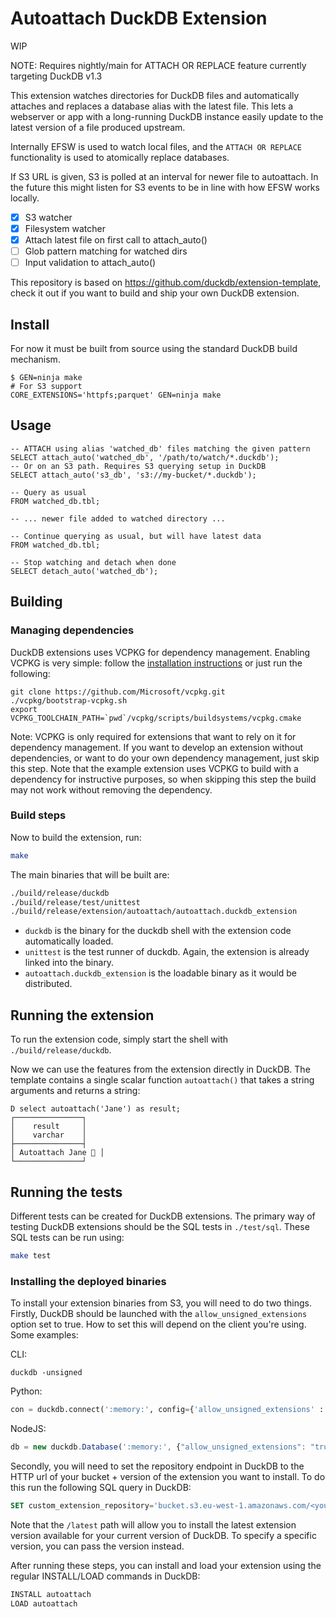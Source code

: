 # Autoattach DuckDB Extension

WIP

NOTE: Requires nightly/main for ATTACH OR REPLACE feature currently targeting DuckDB v1.3

This extension watches directories for DuckDB files and automatically attaches and replaces a database alias with the latest file. This lets a webserver or app with a long-running DuckDB instance easily update to the latest version of a file produced upstream.

Internally EFSW is used to watch local files, and the `ATTACH OR REPLACE` functionality is used to atomically replace databases.

If S3 URL is given, S3 is polled at an interval for newer file to autoattach. In the future this might listen for S3 events to be in line with how EFSW works locally.

- [X] S3 watcher
- [X] Filesystem watcher
- [X] Attach latest file on first call to attach_auto()
- [ ] Glob pattern matching for watched dirs
- [ ] Input validation to attach_auto()

This repository is based on https://github.com/duckdb/extension-template, check it out if you want to build and ship your own DuckDB extension.

## Install

For now it must be built from source using the standard DuckDB build mechanism.

```
$ GEN=ninja make
# For S3 support
CORE_EXTENSIONS='httpfs;parquet' GEN=ninja make
```

## Usage

```
-- ATTACH using alias 'watched_db' files matching the given pattern
SELECT attach_auto('watched_db', '/path/to/watch/*.duckdb');
-- Or on an S3 path. Requires S3 querying setup in DuckDB
SELECT attach_auto('s3_db', 's3://my-bucket/*.duckdb');

-- Query as usual
FROM watched_db.tbl;

-- ... newer file added to watched directory ...

-- Continue querying as usual, but will have latest data
FROM watched_db.tbl;

-- Stop watching and detach when done
SELECT detach_auto('watched_db');

```

## Building
### Managing dependencies
DuckDB extensions uses VCPKG for dependency management. Enabling VCPKG is very simple: follow the [installation instructions](https://vcpkg.io/en/getting-started) or just run the following:
```shell
git clone https://github.com/Microsoft/vcpkg.git
./vcpkg/bootstrap-vcpkg.sh
export VCPKG_TOOLCHAIN_PATH=`pwd`/vcpkg/scripts/buildsystems/vcpkg.cmake
```
Note: VCPKG is only required for extensions that want to rely on it for dependency management. If you want to develop an extension without dependencies, or want to do your own dependency management, just skip this step. Note that the example extension uses VCPKG to build with a dependency for instructive purposes, so when skipping this step the build may not work without removing the dependency.

### Build steps
Now to build the extension, run:
```sh
make
```
The main binaries that will be built are:
```sh
./build/release/duckdb
./build/release/test/unittest
./build/release/extension/autoattach/autoattach.duckdb_extension
```
- `duckdb` is the binary for the duckdb shell with the extension code automatically loaded.
- `unittest` is the test runner of duckdb. Again, the extension is already linked into the binary.
- `autoattach.duckdb_extension` is the loadable binary as it would be distributed.

## Running the extension
To run the extension code, simply start the shell with `./build/release/duckdb`.

Now we can use the features from the extension directly in DuckDB. The template contains a single scalar function `autoattach()` that takes a string arguments and returns a string:
```
D select autoattach('Jane') as result;
┌───────────────┐
│    result     │
│    varchar    │
├───────────────┤
│ Autoattach Jane 🐥 │
└───────────────┘
```

## Running the tests
Different tests can be created for DuckDB extensions. The primary way of testing DuckDB extensions should be the SQL tests in `./test/sql`. These SQL tests can be run using:
```sh
make test
```

### Installing the deployed binaries
To install your extension binaries from S3, you will need to do two things. Firstly, DuckDB should be launched with the
`allow_unsigned_extensions` option set to true. How to set this will depend on the client you're using. Some examples:

CLI:
```shell
duckdb -unsigned
```

Python:
```python
con = duckdb.connect(':memory:', config={'allow_unsigned_extensions' : 'true'})
```

NodeJS:
```js
db = new duckdb.Database(':memory:', {"allow_unsigned_extensions": "true"});
```

Secondly, you will need to set the repository endpoint in DuckDB to the HTTP url of your bucket + version of the extension
you want to install. To do this run the following SQL query in DuckDB:
```sql
SET custom_extension_repository='bucket.s3.eu-west-1.amazonaws.com/<your_extension_name>/latest';
```
Note that the `/latest` path will allow you to install the latest extension version available for your current version of
DuckDB. To specify a specific version, you can pass the version instead.

After running these steps, you can install and load your extension using the regular INSTALL/LOAD commands in DuckDB:
```sql
INSTALL autoattach
LOAD autoattach
```
